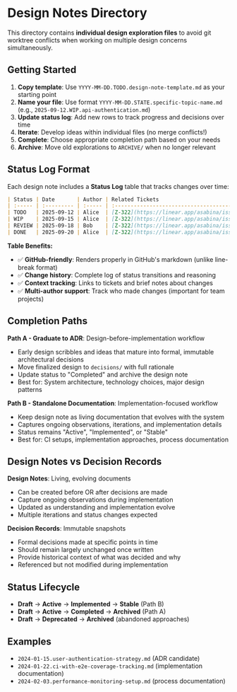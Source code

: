 # Design Notes Directory

This directory contains **individual design exploration files** to avoid git worktree conflicts when working on multiple design concerns simultaneously.

## Getting Started

1. **Copy template**: Use `YYYY-MM-DD.TODO.design-note-template.md` as your starting point
2. **Name your file**: Use format `YYYY-MM-DD.STATE.specific-topic-name.md` (e.g., `2025-09-12.WIP.api-authentication.md`)
3. **Update status log**: Add new rows to track progress and decisions over time
4. **Iterate**: Develop ideas within individual files (no merge conflicts!)
5. **Complete**: Choose appropriate completion path based on your needs
6. **Archive**: Move old explorations to `ARCHIVE/` when no longer relevant

## Status Log Format

Each design note includes a **Status Log** table that tracks changes over time:

```markdown
| Status | Date       | Author | Related Tickets                                 | Notes                                 |
| :----- | :--------- | :----- | :---------------------------------------------- | :------------------------------------ |
| TODO   | 2025-09-12 | Alice  | [Z-322](https://linear.app/asabina/issue/Z-322) | Initial exploration                   |
| WIP    | 2025-09-15 | Alice  | [Z-322](https://linear.app/asabina/issue/Z-322) | Started prototyping auth flow         |
| REVIEW | 2025-09-18 | Bob    | [Z-322](https://linear.app/asabina/issue/Z-322) | Ready for team review                 |
| DONE   | 2025-09-20 | Alice  | [Z-322](https://linear.app/asabina/issue/Z-322) | Decision finalized, graduating to ADR |
```

**Table Benefits:**

- ✅ **GitHub-friendly**: Renders properly in GitHub's markdown (unlike line-break format)
- ✅ **Change history**: Complete log of status transitions and reasoning
- ✅ **Context tracking**: Links to tickets and brief notes about changes
- ✅ **Multi-author support**: Track who made changes (important for team projects)

## Completion Paths

**Path A - Graduate to ADR**: Design-before-implementation workflow

- Early design scribbles and ideas that mature into formal, immutable architectural decisions
- Move finalized design to `decisions/` with full rationale
- Update status to "Completed" and archive the design note
- Best for: System architecture, technology choices, major design patterns

**Path B - Standalone Documentation**: Implementation-focused workflow

- Keep design note as living documentation that evolves with the system
- Captures ongoing observations, iterations, and implementation details
- Status remains "Active", "Implemented", or "Stable"
- Best for: CI setups, implementation approaches, process documentation

## Design Notes vs Decision Records

**Design Notes**: Living, evolving documents

- Can be created before OR after decisions are made
- Capture ongoing observations during implementation
- Updated as understanding and implementation evolve
- Multiple iterations and status changes expected

**Decision Records**: Immutable snapshots

- Formal decisions made at specific points in time
- Should remain largely unchanged once written
- Provide historical context of what was decided and why
- Referenced but not modified during implementation

## Status Lifecycle

- **Draft** -> **Active** -> **Implemented** -> **Stable** (Path B)
- **Draft** -> **Active** -> **Completed** -> **Archived** (Path A)
- **Draft** -> **Deprecated** -> **Archived** (abandoned approaches)

## Examples

- `2024-01-15.user-authentication-strategy.md` (ADR candidate)
- `2024-01-22.ci-with-e2e-coverage-tracking.md` (implementation documentation)
- `2024-02-03.performance-monitoring-setup.md` (process documentation)
